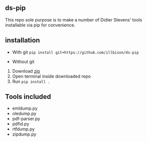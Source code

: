 ## ds-pip

This repo sole purpose is to make a number of Didier Stevens' tools installable via pip for convenience.

## installation

- With git
`pip install git+https://github.com/illbison/ds-pip`

- Without git
1. Download [zip](https://github.com/illbison/ds-pip/archive/refs/heads/main.zip)
2. Open terminal inside downloaded repo
3. Run `pip install .`

## Tools included

- emldump.py
- oledump.py
- pdf-parser.py
- pdfid.py
- rtfdump.py
- zipdump.py
